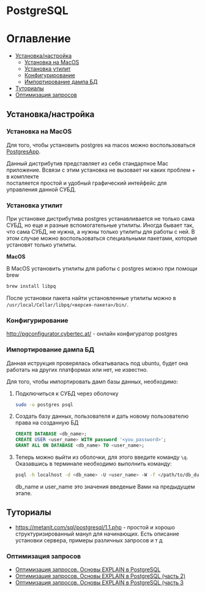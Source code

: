 PostgreSQL
==========

# Оглавление

- [Установка/настройка](#Установка-настройка)
    - [Установка на MacOS](#Установка-на-MacOS)
    - [Установка утилит](#Установка-утилит)
    - [Конфигурирование](#Конфигурирование)
    - [Импортирование дампа БД](#Импортирование-дампа-БД)
- [Туториалы](#Туториалы)
- [Оптимизация запросов](#Оптимизация-запросов)


<a name='Установка-настройка'></a>
## Установка/настройка


<a name='Установка-на-MacOS'></a>
### Установка на MacOS

Для того, чтобы установить postgres на macos можно воспользоваться 
[PostgresApp](https://postgresapp.com). 

Данный дистрибутив представляет из себя стандартное Mac приложение. 
Всвязи с этим установка не вызовает ни каких проблем + в комплекте  
посталяется простой и удобный графический интейфейс для управления данной СУБД.


<a name='Установка-утилит'></a>
### Установка утилит

При установке дистрибутива postgres устанавливается не только сама СУБД, но 
еще и разные вспомогательные утилиты. Иногда бывает так, что сама СУБД, не 
нужна, а нужны только утилиты для работы с ней. В этом случае можно 
воспользоваться специальными пакетами, которые установят только утилиты.

**MacOS**

В MacOS установить утилиты для работы с postgres можно при помощи brew

```bash
brew install libpq
```

После установки пакета найти установленные утилиты можно в 
`/usr/local/Cellar/libpq/<версия-пакета>/bin/`.


<a name='Конфигурирование'></a>
### Конфигурирование

http://pgconfigurator.cybertec.at/ - онлайн конфигуратор postgres


<a name='Импортирование-дампа-БД'></a>
### Импортирование дампа БД

Данная иструкция проверялась обкатывалась под ubuntu, будет она
работать на других платформах или нет, не известно.

Для того, чтобы импортировать дамп базы данных, необходимо:

1. Подключиться к СУБД через оболочку

    ```bash
    sudo -u postgres psql
    ``` 

2. Создать базу данных, пользователя и дать новому пользователю права на 
   созданную БД

    ```sql
    CREATE DATABASE <db_name>;
    CREATE USER <user_name> WITH password '<you_password>';
    GRANT ALL ON DATABASE <db_name> TO <user_name>;
    ```  

3. Теперь можно выйти из оболочки, для этого введите команду `\q`. Оказавшись 
   в терминале необходимо выполнить команду:

    ```bash
    psql -h localhost -d <db_name> -U <user_name> -W -f </path/to/db_dump.sql>
    ```
    
    db_name и user_name это значения введеные Вами на предыдущем этапе.



<a name='Туториалы'></a>
## Туториалы

- https://metanit.com/sql/postgresql/1.1.php - простой и хорошо 
структуризированный манул для начинающих. Есть описание установки сервера,
примеры различных запросов и т д



<a name='Оптимизация-запросов'></a>
### Оптимизация запросов

 - [Оптимизация запросов. Основы EXPLAIN в PostgreSQL](https://m.habr.com/ru/post/203320/)
 - [Оптимизация запросов. Основы EXPLAIN в PostgreSQL (часть 2)](https://m.habr.com/ru/post/203386/)
 - [Оптимизация запросов. Основы EXPLAIN в PostgreSQL (часть 3](https://m.habr.com/ru/post/203484/)
